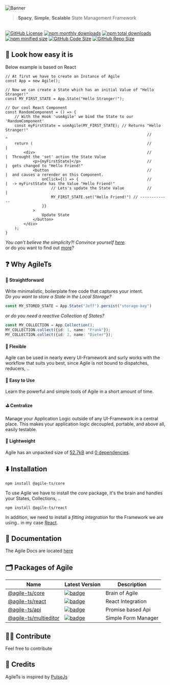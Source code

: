 <img src="https://agile-ts.org/img/header_background.svg" alt="Banner">
 
 > **Spacy**, **Simple**, **Scalable** State Management Framework
 
 <br />

 <a href="https://github.com/agile-ts/agile">
  <img src="https://img.shields.io/github/license/agile-ts/agile.svg" alt="GitHub License"></a>
<a href="https://npm.im/@agile-ts/core">
  <img src="https://img.shields.io/npm/dm/@agile-ts/core.svg" alt="npm monthly downloads"></a>
<a href="https://npm.im/@agile-ts/core">
  <img src="https://img.shields.io/npm/dt/@agile-ts/core.svg" alt="npm total downloads"></a>
<a href="https://npm.im/@agile-ts/core">
  <img src="https://img.shields.io/bundlephobia/min/@agile-ts/core.svg" alt="npm minified size"></a>
<a href="https://github.com/agile-ts/agile">
  <img src="https://img.shields.io/github/languages/code-size/agile-ts/agile.svg" alt="GitHub Code Size"></a>
<a href="https://github.com/agile-ts/agile">
  <img src="https://img.shields.io/github/repo-size/agile-ts/agile.svg" alt="GitHub Repo Size"></a>


## 🚀 Look how easy it is 
Below example is based on React
```tsx
// At first we have to create an Instance of Agile
const App = new Agile();

// Now we can create a State which has an initial Value of "Hello Stranger!"
const MY_FIRST_STATE = App.State("Hello Stranger!");

// Our cool React Component
const RandomComponent = () => {
    // With the Hook 'useAgile' we bind the State to our 'RandomComponent'
    const myFirstState = useAgile(MY_FIRST_STATE); // Returns "Hello Stranger!"
                                                              //       ^
    return (                                                  //       |
        <div>                                                 //       |  Throught the 'set' action the State Value 
            <p>{myFirstState}</p>                             //       |  gets changed to "Hello Friend!" 
            <button                                           //       |  and causes a rerender on this Component.
                onClick={() => {                              //       |  -> myFirstState has the Value "Hello Friend!"
                    // Lets's update the State Value          //       |
                    MY_FIRST_STATE.set("Hello Friend!") // -------------
                }}
            >
                Update State
            </button>
        </div>
    );
}
```
_You can't believe the simplicity?! Convince yourself [here](https://codesandbox.io/s/agilets-first-state-f12cz?file=/src/RandomComponent.js)._
<br />
or do you want to find out [more](https://www.agile-ts.org/docs)?


## ❓ Why AgileTs

#### 🚅 Straightforward
Write minimalistic, boilerplate free code that captures your intent. <br />
_Do you want to store a State in the Local Storage?_
```ts
const MY_STORED_STATE = App.State("Jeff").persist("storage-key")
```
_or do you need a reactive Collection of States?_
```ts
const MY_COLLECTION = App.Collection();
MY_COLLECTION.collect({id: 1, name: "Frank"});
MY_COLLECTION.collect({id: 2, name: "Dieter"});
```

#### 🤸‍ Flexible
Agile can be used in nearly every UI-Framework 
and surly works with the workflow that suits you best, 
since Agile is not bound to dispatches, reducers, ..

#### 🎯 Easy to Use
Learn the powerful and simple tools of Agile in a short amount of time.

#### ⛳️ Centralize
Manage your Application Logic outside of any UI-Framework in a central place.
This makes your application logic decoupled, portable, and above all, easily testable. 

#### 🍃 Lightweight
Agile has an unpacked size of [52.7kB](https://bundlephobia.com/result?p=@agile-ts/core@0.0.6) 
and [0 dependencies](https://www.npmjs.com/package/@agile-ts/core).


## ⬇️ Installation

```
npm install @agile-ts/core
```
To use Agile we have to install the _core_ package, it's the brain and handles your States, Collections, ..
<br />
```
npm install @agile-ts/react
```
In addition, we need to install a _fitting integration_ for the Framework we are using.. in my case [React](https://www.npmjs.com/package/@agile-ts/react).


## 📄 Documentation
The Agile Docs are located [here](https://agile-ts.org/docs/)


## 🗂 Packages of Agile
| Name                                                                     |                                                                               Latest Version                                                                                | Description                               |
| ------------------------------------------------------------------------ | --------------------------------------------------------------------------------------------------------------------------------------------------------------------------- | ----------------------------------------- |
| [@agile-ts/core](/packages/core)                                         |               [![badge](https://img.shields.io/npm/v/@agile-ts/core.svg?style=flat-square)](https://www.npmjs.com/package/@agile-ts/core)                                   | Brain of Agile                            |
| [@agile-ts/react](/packages/react)                                       |               [![badge](https://img.shields.io/npm/v/@agile-ts/react.svg?style=flat-square)](https://www.npmjs.com/package/@agile-ts/react)                                 | React Integration                         |
| [@agile-ts/api](/packages/api)                                           |               [![badge](https://img.shields.io/npm/v/@agile-ts/api.svg?style=flat-square)](https://www.npmjs.com/package/@agile-ts/api)                                     | Promise based Api                         |
| [@agile-ts/multieditor](/packages/multieditor)                           |               [![badge](https://img.shields.io/npm/v/@agile-ts/multieditor.svg?style=flat-square)](https://www.npmjs.com/package/@agile-ts/multieditor)                     | Simple Form Manager                       |


## 👨‍💻 Contribute
Feel free to contribute


## 🌠 Credits
AgileTs is inspired by [PulseJs](https://github.com/pulse-framework/pulse)
